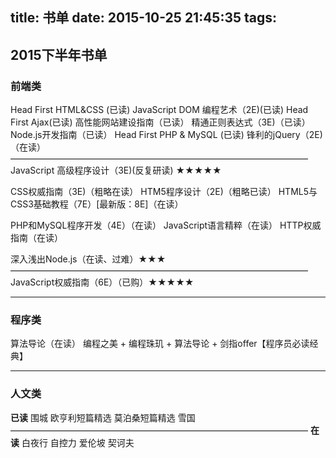 title: 书单
date: 2015-10-25 21:45:35
tags:
---
## 2015下半年书单

### 前端类
Head First HTML&CSS (已读)
JavaScript DOM 编程艺术（2E)(已读)
Head First Ajax(已读)
高性能网站建设指南（已读）
精通正则表达式（3E)（已读）
Node.js开发指南（已读）
Head First PHP & MySQL (已读)
锋利的jQuery（2E)（在读）
——————————————————————————————————
JavaScript 高级程序设计（3E)(反复研读) ★★★★★

CSS权威指南（3E)（粗略在读）
HTM5程序设计（2E)（粗略已读）
HTML5与CSS3基础教程（7E）[最新版：8E]（在读）

PHP和MySQL程序开发（4E）（在读）
JavaScript语言精粹（在读）
HTTP权威指南（在读）

深入浅出Node.js（在读、过难）★★★
——————————————————————————————————
JavaScript权威指南（6E）（已购）★★★★★


***
### 程序类
算法导论（在读）
编程之美 + 编程珠玑 + 算法导论 + 剑指offer【程序员必读经典】


***

### 人文类
**已读**
围城
欧亨利短篇精选
莫泊桑短篇精选
雪国
——————————————————————————————————
**在读**
白夜行
自控力
爱伦坡
契诃夫


